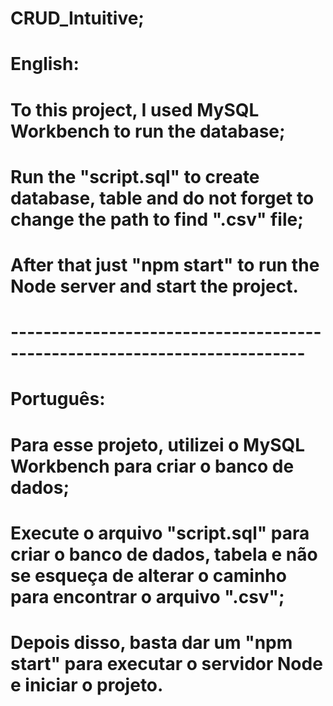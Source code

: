 # CRUD_Intuitive;
# English:
# To this project, I used MySQL Workbench to run the database;
# Run the "script.sql" to create database, table and do not forget to change the path to find ".csv" file;
# After that just "npm start" to run the Node server and start the project.
# --------------------------------------------------------------------------
# Português:
# Para esse projeto, utilizei o MySQL Workbench para criar o banco de dados;
# Execute o arquivo "script.sql" para criar o banco de dados, tabela e não se esqueça de alterar o caminho para encontrar o arquivo ".csv";
# Depois disso, basta dar um "npm start" para executar o servidor Node e iniciar o projeto.

